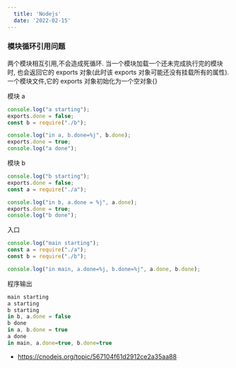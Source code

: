 ```yaml
---
  title: 'Nodejs'
  date: '2022-02-15'
---
```


### 模块循环引用问题

两个模块相互引用,不会造成死循环.
当一个模块加载一个还未完成执行完的模块时, 也会返回它的 exports 对象(此时该 exports 对象可能还没有挂载所有的属性).
一个模块文件,它的 exports 对象初始化为一个空对象{}

模块 a

```js
console.log("a starting");
exports.done = false;
const b = require("./b");

console.log("in a, b.done=%j", b.done);
exports.done = true;
console.log("a done");
```

模块 b

```js
console.log("b starting");
exports.done = false;
const a = require("./a");

console.log("in b, a.done = %j", a.done);
exports.done = true;
console.log("b done");
```

入口

```js
console.log("main starting");
const a = require("./a");
const b = require("./b");

console.log("in main, a.done=%j, b.done=%j", a.done, b.done);
```

程序输出

```js
main starting
a starting
b starting
in b, a.done = false
b done
in a, b.done = true
a done
in main, a.done=true, b.done=true
```

- https://cnodejs.org/topic/567104f61d2912ce2a35aa88
